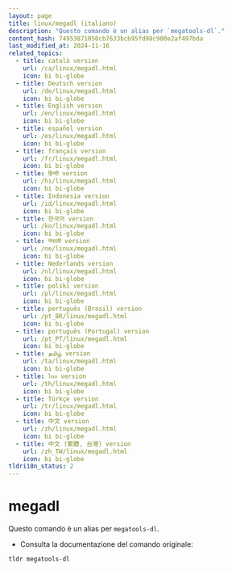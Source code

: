```yaml
---
layout: page
title: linux/megadl (italiano)
description: "Questo comando è un alias per `megatools-dl`."
content_hash: 74953871050cb7633bcb95fd98c900e2af497bda
last_modified_at: 2024-11-16
related_topics:
  - title: català version
    url: /ca/linux/megadl.html
    icon: bi bi-globe
  - title: Deutsch version
    url: /de/linux/megadl.html
    icon: bi bi-globe
  - title: English version
    url: /en/linux/megadl.html
    icon: bi bi-globe
  - title: español version
    url: /es/linux/megadl.html
    icon: bi bi-globe
  - title: français version
    url: /fr/linux/megadl.html
    icon: bi bi-globe
  - title: हिन्दी version
    url: /hi/linux/megadl.html
    icon: bi bi-globe
  - title: Indonesia version
    url: /id/linux/megadl.html
    icon: bi bi-globe
  - title: 한국어 version
    url: /ko/linux/megadl.html
    icon: bi bi-globe
  - title: नेपाली version
    url: /ne/linux/megadl.html
    icon: bi bi-globe
  - title: Nederlands version
    url: /nl/linux/megadl.html
    icon: bi bi-globe
  - title: polski version
    url: /pl/linux/megadl.html
    icon: bi bi-globe
  - title: português (Brasil) version
    url: /pt_BR/linux/megadl.html
    icon: bi bi-globe
  - title: português (Portugal) version
    url: /pt_PT/linux/megadl.html
    icon: bi bi-globe
  - title: தமிழ் version
    url: /ta/linux/megadl.html
    icon: bi bi-globe
  - title: ไทย version
    url: /th/linux/megadl.html
    icon: bi bi-globe
  - title: Türkçe version
    url: /tr/linux/megadl.html
    icon: bi bi-globe
  - title: 中文 version
    url: /zh/linux/megadl.html
    icon: bi bi-globe
  - title: 中文 (繁體, 台灣) version
    url: /zh_TW/linux/megadl.html
    icon: bi bi-globe
tldri18n_status: 2
---
```

# megadl

Questo comando è un alias per `megatools-dl`.

- Consulta la documentazione del comando originale:

`tldr megatools-dl`
